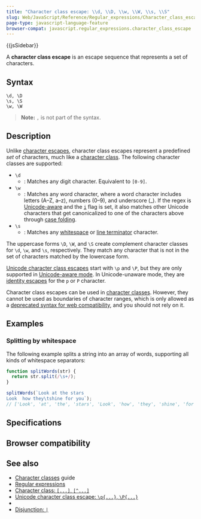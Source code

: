 ```yaml
---
title: "Character class escape: \\d, \\D, \\w, \\W, \\s, \\S"
slug: Web/JavaScript/Reference/Regular_expressions/Character_class_escape
page-type: javascript-language-feature
browser-compat: javascript.regular_expressions.character_class_escape
---
```


{{jsSidebar}}

A **character class escape** is an escape sequence that represents a set of characters.

## Syntax

```regex
\d, \D
\s, \S
\w, \W
```

> **Note:** `,` is not part of the syntax.

## Description

Unlike [character escapes](/Web/JavaScript/Reference/Regular_expressions/Character_escape), character class escapes represent a predefined _set_ of characters, much like a [character class](/Web/JavaScript/Reference/Regular_expressions/Character_class). The following character classes are supported:

- `\d`
  - : Matches any digit character. Equivalent to `[0-9]`.
- `\w`
  - : Matches any word character, where a word character includes letters (A–Z, a–z), numbers (0–9), and underscore (\_). If the regex is [Unicode-aware](/Web/JavaScript/Reference/Global_Objects/RegExp/unicode#unicode-aware_mode) and the [`i`](/Web/JavaScript/Reference/Global_Objects/RegExp/ignoreCase) flag is set, it also matches other Unicode characters that get canonicalized to one of the characters above through [case folding](https://unicode.org/Public/UCD/latest/ucd/CaseFolding.txt).
- `\s`
  - : Matches any [whitespace](/Web/JavaScript/Reference/Lexical_grammar#white_space) or [line terminator](/Web/JavaScript/Reference/Lexical_grammar#line_terminators) character.

The uppercase forms `\D`, `\W`, and `\S` create complement character classes for `\d`, `\w`, and `\s`, respectively. They match any character that is not in the set of characters matched by the lowercase form.

[Unicode character class escapes](/Web/JavaScript/Reference/Regular_expressions/Unicode_character_class_escape) start with `\p` and `\P`, but they are only supported in [Unicode-aware mode](/Web/JavaScript/Reference/Global_Objects/RegExp/unicode#unicode-aware_mode). In Unicode-unaware mode, they are [identity escapes](/Web/JavaScript/Reference/Regular_expressions/Character_escape) for the `p` or `P` character.

Character class escapes can be used in [character classes](/Web/JavaScript/Reference/Regular_expressions/Character_class). However, they cannot be used as boundaries of character ranges, which is only allowed as a [deprecated syntax for web compatibility](/Web/JavaScript/Reference/Deprecated_and_obsolete_features#regexp), and you should not rely on it.

## Examples

### Splitting by whitespace

The following example splits a string into an array of words, supporting all kinds of whitespace separators:

```js
function splitWords(str) {
  return str.split(/\s+/);
}

splitWords(`Look at the stars
Look  how they\tshine for you`);
// ['Look', 'at', 'the', 'stars', 'Look', 'how', 'they', 'shine', 'for', 'you']
```

## Specifications



## Browser compatibility



## See also

- [Character classes](/Web/JavaScript/Guide/Regular_expressions/Character_classes) guide
- [Regular expressions](/Web/JavaScript/Reference/Regular_expressions)
- [Character class: `[...]`, `[^...]`](/Web/JavaScript/Reference/Regular_expressions/Character_class)
- [Unicode character class escape: `\p{...}`, `\P{...}`](/Web/JavaScript/Reference/Regular_expressions/Unicode_character_class_escape)
- 
- [Disjunction: `|`](/Web/JavaScript/Reference/Regular_expressions/Disjunction)
